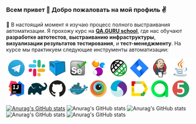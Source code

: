 ### Всем привет 👋 Добро пожаловать на мой профиль ✌️
:dart: В настоящий момент я изучаю процесс полного выстраивания автоматизации. Я прохожу курс на **[QA.GURU school](https://qa.guru)**, где нас обучают **разработке автотестов**, **выстраиванию инфраструктуры**, **визуализации результатов тестирования**, и **тест-менеджменту**. На курсе мы практикуем следующие инструменты автоматизации:
<p align="center">
  <img src="images/tech.png">
</p>




[![Anurag's GitHub stats](https://github-readme-stats.vercel.app/api?username=Ilnar30)](https://github.com/anuraghazra/github-readme-stats)
![Anurag's GitHub stats](https://github-readme-stats.vercel.app/api?username=Ilnar30&hide=contribs,prs)
![Anurag's GitHub stats](https://github-readme-stats.vercel.app/api?username=Ilnar30&count_private=true)
![Anurag's GitHub stats](https://github-readme-stats.vercel.app/api?username=Ilnar30&show_icons=true)
![Anurag's GitHub stats](https://github-readme-stats.vercel.app/api?username=Ilnar30&show_icons=true&theme=radical)

<!--
**Ilnar30/Ilnar30** is a ✨ _special_ ✨ repository because its `README.md` (this file) appears on your GitHub profile.

Here are some ideas to get you started:

- 🔭 I’m currently working on ...
- 🌱 I’m currently learning ...
- 👯 I’m looking to collaborate on ...
- 🤔 I’m looking for help with ...
- 💬 Ask me about ...
- 📫 How to reach me: ...
- 😄 Pronouns: ...
- ⚡ Fun fact: ...
-->
